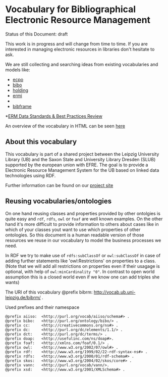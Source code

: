 Vocabulary for Bibliographical Electronic Resource Management
=============================================================

Status of this Document: draft

This work is in progress and will change from time to time. If you are interested in managing electronic resources in libraries don't hesitate to ask.

We are still collecting and searching ideas from existing vocabularies and models like:
* [ecpo](https://github.com/cKlee/ecpo)
* [bibo](http://bibliontology.com/)
* [holding](https://github.com/dini-ag-kim/holding-ontology)
* [ermi](http://old.diglib.org/standards/dlf-erm02.htm)  
* 
* [bibframe](http://bibframe.org/)  

*[ERM Data Standards & Best Practices Review](http://www.niso.org/apps/group_public/document.php?document_id=7946&wg_abbrev=ermreview)

An overview of the vocabulary in HTML can be seen [here](http://vocab.ub.uni-leipzig.de/bibrm/)

About this vocabulary
---------------------

This vocabulary is part of a shared project between the Leipzig University Library (UB) and the Saxon State and University Library Dresden (SLUB) supported by the european union with EFRE. The goal is to provide a Electronic Resource Management System for the UB based on linked data technologies using RDF.

Further information can be found on our [project
site](http://aksw.org/Projects/)

Reusing vocabularies/ontologies
------------------------------

On one hand reusing classes and properties provided by other ontolgies is quite easy and `rdf`, `rdfs`, `owl` or `foaf` are well known examples. On the other hand it's more difficult to provide  information to others about cases like in which of your classes yout want to use which properties of other ontologies.
So this document is a human readable version of those resources we reuse in our vocabulary to model the business processes we need.

In RDF we try to make use of `rdfs:subClassOf` or `owl:subClassOf` in case of adding further statements like 'owl:Restrictions' on properties to a class. (Note that we will add all restrictions on properties even if their usagage is optional, with help of `owl:minCardinality "0"`. In contrast to open world assumption this is a closed world even if we know one can add triples she wants)

The URI of this vocabulary
    @prefix bibrm:  <http://vocab.ub.uni-leipzig.de/bibrm/> .

Used prefixes and their namespace

    @prefix aiiso:  <http://purl.org/vocab/aiiso/schema#> .
    @prefix bibo:   <http://purl.org/ontology/bibo/> .
    @prefix cc:     <http://creativecommons.org/ns#> .
    @prefix dc:     <http://purl.org/dc/elements/1.1/> .
    @prefix dct:    <http://purl.org/dc/terms/> .
    @prefix doap:   <http://usefulinc.com/ns/doap#>.
    @prefix foaf:   <http://xmlns.com/foaf/0.1/> .
    @prefix owl:    <http://www.w3.org/2002/07/owl#> .
    @prefix rdf:    <http://www.w3.org/1999/02/22-rdf-syntax-ns#> .
    @prefix rdfs:   <http://www.w3.org/2000/01/rdf-schema#> .
    @prefix skos:   <http://www.w3.org/2004/02/skos/core#> .
    @prefix vann:   <http://purl.org/vocab/vann/>.
    @prefix xsd:    <http://www.w3.org/2001/XMLSchema#> .
